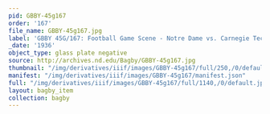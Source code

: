 ```yaml
---
pid: GBBY-45g167
order: '167'
file_name: GBBY-45g167.jpg
label: 'GBBY 45G/167: Football Game Scene - Notre Dame vs. Carnegie Tech - 1936'
_date: '1936'
object_type: glass plate negative
source: http://archives.nd.edu/Bagby/GBBY-45g167.jpg
thumbnail: "/img/derivatives/iiif/images/GBBY-45g167/full/250,/0/default.jpg"
manifest: "/img/derivatives/iiif/images/GBBY-45g167/manifest.json"
full: "/img/derivatives/iiif/images/GBBY-45g167/full/1140,/0/default.jpg"
layout: bagby_item
collection: bagby
---
```

